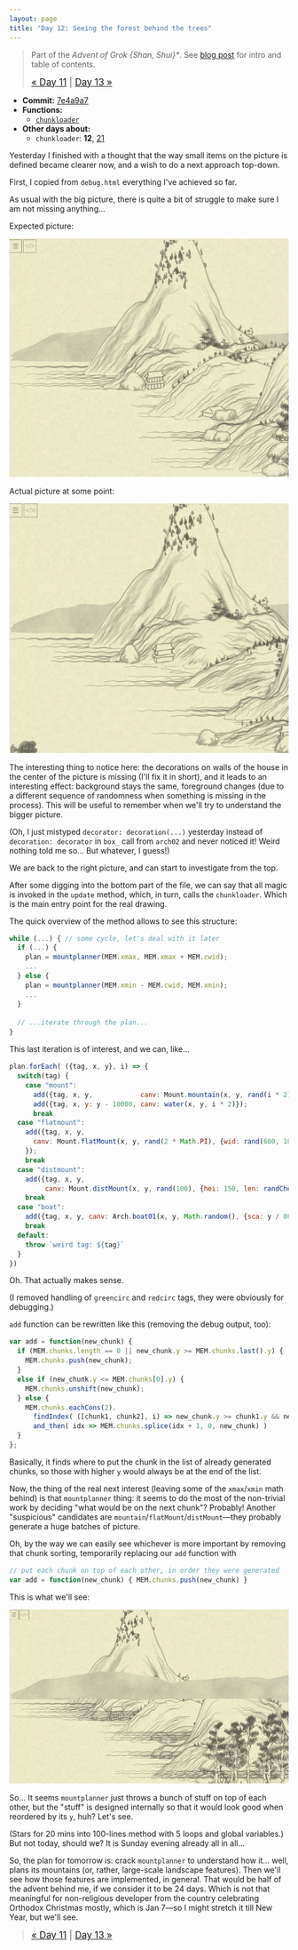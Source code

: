 ```yaml
---
layout: page
title: "Day 12: Seeing the forest behind the trees"
---
```


> Part of the _Advent of Grok {Shan, Shui}*_. See [blog post](/blog/2021-12-28-grok-shan-shui.html) for intro and table of contents.
>
> <big>[« Day 11](day11.html) | [Day 13 »](day13.html)</big>

* **Commit:** [7e4a9a7](https://github.com/zverok/grok-shan-shui/commit/7e4a9a720ab3b55b1afac9f7a30b3a0fdbab69f2)
* **Functions:**
  * [`chunkloader`](https://github.com/zverok/grok-shan-shui/blob/main/original.html#L3845)
* **Other days about:**
  * `chunkloader`: **12**, [21](day21.html)

Yesterday I finished with a thought that the way small items on the picture is defined became clearer now, and a wish to do a next approach top-down.

First, I copied from `debug.html` everything I've achieved so far.

As usual with the big picture, there is quite a bit of struggle to make sure I am not missing anything...

Expected picture:

![](/img/advent2021/image34.png)

Actual picture at some point:

![](/img/advent2021/image35.png)

The interesting thing to notice here: the decorations on walls of the house in the center of the picture is missing (I'll fix it in short), and it leads to an interesting effect: background stays the same, foreground changes (due to a different sequence of randomness when something is missing in the process). This will be useful to remember when we'll try to understand the bigger picture.

(Oh, I just mistyped `decorator: decoration(...)` yesterday instead of `decoration: decorator` in `box_` call from `arch02` and never noticed it! Weird nothing told me so... But whatever, I guess!)

We are back to the right picture, and can start to investigate from the top.

After some digging into the bottom part of the file, we can say that all magic is invoked in the `update` method, which, in turn, calls the `chunkloader`. Which is the main entry point for the real drawing.

The quick overview of the method allows to see this structure:

```js
while (...) { // some cycle, let's deal with it later
  if (...) {
    plan = mountplanner(MEM.xmax, MEM.xmax + MEM.cwid);
    ...
  } else {
    plan = mountplanner(MEM.xmin - MEM.cwid, MEM.xmin);
    ...
  }

  // ...iterate through the plan...
}
```

This last iteration is of interest, and we can, like...

```js
plan.forEach( ({tag, x, y}, i) => {
  switch(tag) {
    case "mount":
      add({tag, x, y,            canv: Mount.mountain(x, y, rand(i * 2))});
      add({tag, x, y: y - 10000, canv: water(x, y, i * 2)});
      break
  case "flatmount":
    add({tag, x, y,
      canv: Mount.flatMount(x, y, rand(2 * Math.PI), {wid: rand(600, 1000), hei: 100, cho: rand(0.5, 0.7)}),
    });
    break
  case "distmount":
    add({tag, x, y,
         canv: Mount.distMount(x, y, rand(100), {hei: 150, len: randChoice([500, 1000, 1500])})});
    break
  case "boat":
    add({tag, x, y, canv: Arch.boat01(x, y, Math.random(), {sca: y / 800, fli: randChoice([true, false])})});
    break
  default:
    throw `weird tag: ${tag}`
  }
})
```

Oh. That actually makes sense.

(I removed handling of `greencirc` and `redcirc` tags, they were obviously for debugging.)

`add` function can be rewritten like this (removing the debug output, too):

```js
var add = function(new_chunk) {
  if (MEM.chunks.length == 0 || new_chunk.y >= MEM.chunks.last().y) {
    MEM.chunks.push(new_chunk);
  }
  else if (new_chunk.y <= MEM.chunks[0].y) {
    MEM.chunks.unshift(new_chunk);
  } else {
    MEM.chunks.eachCons(2).
      findIndex( ([chunk1, chunk2], i) => new_chunk.y >= chunk1.y && new_chunk.y <= chunk2.y ).
      and_then( idx => MEM.chunks.splice(idx + 1, 0, new_chunk) )
  }
};
```

Basically, it finds where to put the chunk in the list of already generated chunks, so those with higher `y` would always be at the end of the list.

Now, the thing of the real next interest (leaving some of the `xmax`/`xmin` math behind) is that `mountplanner` thing: it seems to do the most of the non-trivial work by deciding "what would be on the next chunk"? Probably! Another "suspicious" candidates are `mountain`/`flatMount`/`distMount`—they probably generate a huge batches of picture.

Oh, by the way we can easily see whichever is more important by removing that chunk sorting, temporarily replacing our `add` function with

```js
// put each chunk on top of each other, in order they were generated
var add = function(new_chunk) { MEM.chunks.push(new_chunk) }
```

This is what we'll see:

![](/img/advent2021/image36.png)

So... It seems `mountplanner` just throws a bunch of stuff on top of each other, but the "stuff" is designed internally so that it would look good when reordered by its `y`, huh? Let's see.

(Stars for 20 mins into 100-lines method with 5 loops and global variables.) But not today, should we? It is Sunday evening already all in all...

So, the plan for tomorrow is: crack `mountplanner` to understand how it... well, plans its mountains (or, rather, large-scale landscape features). Then we'll see how those features are implemented, in general. That would be  half of the advent behind me, if we consider it to be 24 days. Which is not that meaningful for non-religious developer from the country celebrating Orthodox Christmas mostly, which is Jan 7—so I might stretch it till New Year, but we'll see.

> <big>[« Day 11](day11.html) | [Day 13 »](day13.html)</big>
